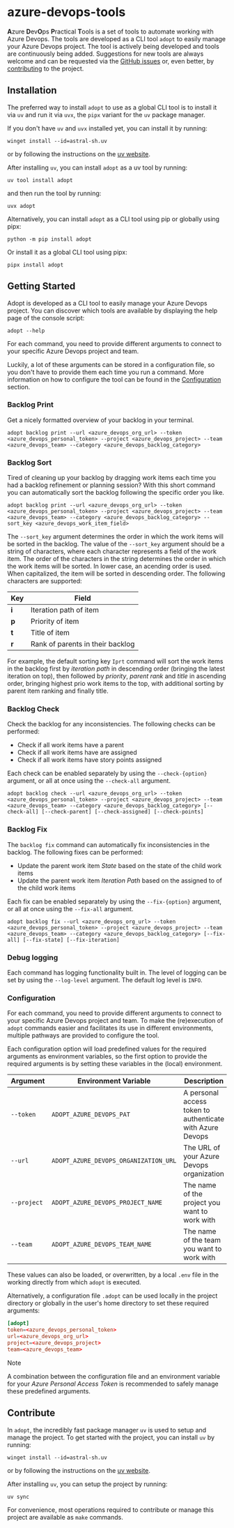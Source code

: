 # azure-devops-tools

**A**zure **D**ev**O**ps **P**ractical **T**ools is a set of tools to automate working with Azure Devops. The tools are developed as a CLI tool `adopt` to easily manage your Azure Devops project. The tool is actively being developed and tools are continuously being added. Suggestions for new tools are always welcome and can be requested via the [GitHub issues](https://github.com/cvandijck/azure-devops-tools/issues) or, even better, by [contributing](#contribute) to the project.

## Installation

The preferred way to install `adopt` to use as a global CLI tool is to install it via `uv` and run it via `uvx`, the `pipx` variant for the `uv` package manager.

If you don't have `uv` and `uvx` installed yet, you can install it by running:

```console
winget install --id=astral-sh.uv
```

or by following the instructions on the [uv website](https://docs.astral.sh/uv/).

After installing `uv`, you can install `adopt` as a uv tool by running:

```console
uv tool install adopt
```

and then run the tool by running:

```console
uvx adopt
```

Alternatively, you can install `adopt` as a CLI tool using pip or globally using pipx:

```console
python -m pip install adopt
```

Or install it as a global CLI tool using pipx:

```console
pipx install adopt
```

## Getting Started

Adopt is developed as a CLI tool to easily manage your Azure Devops project. You can discover which tools are available by displaying the help page of the console script:

```console
adopt --help
```

For each command, you need to provide different arguments to connect to your specific Azure Devops project and team.

Luckily, a lot of these arguments can be stored in a configuration file, so you don't have to provide them each time you run a command. More information on how to configure the tool can be found in the [Configuration](#configuration) section.

### Backlog Print

Get a nicely formatted overview of your backlog in your terminal.

```console
adopt backlog print --url <azure_devops_org_url> --token <azure_devops_personal_token> --project <azure_devops_project> --team <azure_devops_team> --category <azure_devops_backlog_category>
```

### Backlog Sort

Tired of cleaning up your backlog by dragging work items each time you had a backlog refinement or planning session?
With this short command you can automatically sort the backlog following the specific order you like.

```console
adopt backlog print --url <azure_devops_org_url> --token <azure_devops_personal_token> --project <azure_devops_project> --team <azure_devops_team> --category <azure_devops_backlog_category> --sort_key <azure_devops_work_item_field>
```

The `--sort_key` argument determines the order in which the work items will be sorted in the backlog. The value of the `--sort_key` argument should be a string of characters, where each character represents a field of the work item. The order of the characters in the string determines the order in which the work items will be sorted. In lower case, an acending order is used. When capitalized, the item will be sorted in descending order. The following characters are supported:

| Key   | Field                            |
| ----- | -------------------------------- |
| **i** | Iteration path of item           |
| **p** | Priority of item                 |
| **t** | Title of item                    |
| **r** | Rank of parents in their backlog |


For example, the default sorting key `Iprt` command will sort the work items in the backlog first by *iteration path* in descending order (bringing the latest iteration on top), then followed by *priority*, *parent rank* and *title* in ascending order, bringing highest prio work items to the top, with additional sorting by parent item ranking and finally title.

### Backlog Check

Check the backlog for any inconsistencies. The following checks can be performed:

- Check if all work items have a parent
- Check if all work items have are assigned
- Check if all work items have story points assigned

Each check can be enabled separately by using the `--check-{option}` argument, or all at once using the `--check-all` argument.

```console
adopt backlog check --url <azure_devops_org_url> --token <azure_devops_personal_token> --project <azure_devops_project> --team <azure_devops_team> --category <azure_devops_backlog_category> [--check-all] [--check-parent] [--check-assigned] [--check-points]
```

### Backlog Fix

The `backlog fix` command can automatically fix inconsistencies in the backlog. The following fixes can be performed:

- Update the parent work item *State* based on the state of the child work items
- Update the parent work item *Iteration Path* based on the assigned to of the child work items

Each fix can be enabled separately by using the `--fix-{option}` argument, or all at once using the `--fix-all` argument.

```console
adopt backlog fix --url <azure_devops_org_url> --token <azure_devops_personal_token> --project <azure_devops_project> --team <azure_devops_team> --category <azure_devops_backlog_category> [--fix-all] [--fix-state] [--fix-iteration]
```

### Debug logging
Each command has logging functionality built in. The level of logging can be set by using the `--log-level` argument. The default log level is `INFO`.

### Configuration

For each command, you need to provide different arguments to connect to your specific Azure Devops project and team. To make the (re)execution of `adopt` commands easier and facilitates its use in different environments, multiple pathways are provided to configure the tool.

Each configuration option will load predefined values for the required arguments as environment variables, so the first option to provide the required arguments is by setting these variables in the (local) environment.


| Argument    | Environment Variable                  | Description                                               |
| ----------- | ------------------------------------- | --------------------------------------------------------- |
| `--token`   | `ADOPT_AZURE_DEVOPS_PAT`              | A personal access token to authenticate with Azure Devops |
| `--url`     | `ADOPT_AZURE_DEVOPS_ORGANIZATION_URL` | The URL of your Azure Devops organization                 |
| `--project` | `ADOPT_AZURE_DEVOPS_PROJECT_NAME`     | The name of the project you want to work with             |
| `--team`    | `ADOPT_AZURE_DEVOPS_TEAM_NAME`        | The name of the team you want to work with                |

These values can also be loaded, or overwritten, by a local `.env` file in the working directly from which `adopt` is executed.

Alternatively, a configuration file `.adopt` can be used locally in the project directory or globally in the user's home directory to set these required arguments:

```toml
[adopt]
token=<azure_devops_personal_token>
url=<azure_devops_org_url>
project=<azure_devops_project>
team=<azure_devops_team>
```

> [!NOTE]
> A combination between the configuration file and an environment variable for your *Azure Personal Access Token* is recommended to safely manage these predefined arguments.

## Contribute

In `adopt`, the incredibly fast package manager `uv` is used to setup and manage the project. To get started with the project, you can install `uv` by running:

```console
winget install --id=astral-sh.uv
```

or by following the instructions on the [uv website](https://docs.astral.sh/uv/).

After installing `uv`, you can setup the project by running:

```console
uv sync
```
For convenience, most operations required to contribute or manage this project are available as `make` commands.
